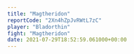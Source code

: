 ```yaml
---
title: "Magtheridon"
reportCode: "2Xn4hZpJvRWtL7zC"
player: "Bladorthin"
fight: "Magtheridon"
date: 2021-07-29T18:52:59.061000+00:00
---
```

